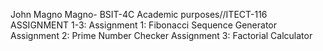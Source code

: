 John Magno Magno- BSIT-4C
Academic purposes//ITECT-116
ASSIGNMENT 1-3:
Assignment 1: Fibonacci Sequence Generator
Assignment 2: Prime Number Checker
Assignment 3: Factorial Calculator
